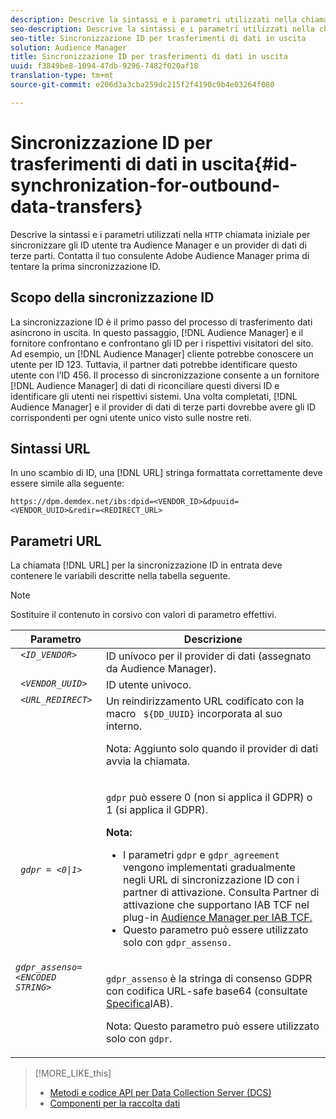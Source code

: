 ```yaml
---
description: Descrive la sintassi e i parametri utilizzati nella chiamata HTTP iniziale per sincronizzare gli ID utente tra Audience Manager e un provider di dati di terze parti. Contatta il tuo consulente Adobe Audience Manager prima di tentare la prima sincronizzazione ID.
seo-description: Descrive la sintassi e i parametri utilizzati nella chiamata HTTP iniziale per sincronizzare gli ID utente tra Audience Manager e un provider di dati di terze parti. Contatta il tuo consulente Adobe Audience Manager prima di tentare la prima sincronizzazione ID.
seo-title: Sincronizzazione ID per trasferimenti di dati in uscita
solution: Audience Manager
title: Sincronizzazione ID per trasferimenti di dati in uscita
uuid: f3849be8-1094-47db-9296-7482f020af18
translation-type: tm+mt
source-git-commit: e206d3a3cba259dc215f2f4190c9b4e03264f080

---
```



# Sincronizzazione ID per trasferimenti di dati in uscita{#id-synchronization-for-outbound-data-transfers}

Descrive la sintassi e i parametri utilizzati nella `HTTP` chiamata iniziale per sincronizzare gli ID utente tra Audience Manager e un provider di dati di terze parti. Contatta il tuo consulente Adobe Audience Manager prima di tentare la prima sincronizzazione ID.

<!-- c_id_sync_out.xml -->

## Scopo della sincronizzazione ID

La sincronizzazione ID è il primo passo del processo di trasferimento dati asincrono in uscita. In questo passaggio, [!DNL Audience Manager] e il fornitore confrontano e confrontano gli ID per i rispettivi visitatori del sito. Ad esempio, un [!DNL Audience Manager] cliente potrebbe conoscere un utente per ID 123. Tuttavia, il partner dati potrebbe identificare questo utente con l’ID 456. Il processo di sincronizzazione consente a un fornitore [!DNL Audience Manager] di dati di riconciliare questi diversi ID e identificare gli utenti nei rispettivi sistemi. Una volta completati, [!DNL Audience Manager] e il provider di dati di terze parti dovrebbe avere gli ID corrispondenti per ogni utente unico visto sulle nostre reti.

## Sintassi URL

In uno scambio di ID, una [!DNL URL] stringa formattata correttamente deve essere simile alla seguente:

```
https://dpm.demdex.net/ibs:dpid=<VENDOR_ID>&dpuuid=<VENDOR_UUID>&redir=<REDIRECT_URL>
```

## Parametri URL

La chiamata [!DNL URL] per la sincronizzazione ID in entrata deve contenere le variabili descritte nella tabella seguente.

>[!NOTE]
>
>Sostituire il contenuto in corsivo con valori di parametro effettivi.

<table id="table_EB9F4246E2A34ABB8ED06EA458EB186F"> 
 <thead> 
  <tr> 
   <th colname="col1" class="entry"> Parametro </th> 
   <th colname="col2" class="entry"> Descrizione </th> 
  </tr> 
 </thead>
 <tbody> 
  <tr valign="top"> 
   <td colname="col1"> <code> <i>&lt;ID_VENDOR&gt;</i></code> </td> 
   <td colname="col2">ID univoco per il provider di dati (assegnato da <span class="keyword"> Audience Manager</span>). </td> 
  </tr> 
  <tr valign="top"> 
   <td colname="col1"> <code> <i>&lt;VENDOR_UUID&gt;</i></code> </td> 
   <td colname="col2"> ID utente univoco. </td> 
  </tr> 
  <tr valign="top"> 
   <td colname="col1"> <code> <i>&lt;URL_REDIRECT&gt;</i></code> </td> 
   <td colname="col2">Un reindirizzamento URL codificato con la macro <code> ${DD_UUID}</code> incorporata al suo interno. <p><b></b> Nota: Aggiunto solo quando il provider di dati avvia la chiamata. </p> </td> 
  </tr> 
    </tr> 
  <tr> 
   <td colname="col1"> <code> <i>gdpr = &lt;0|1&gt;</i></code> </td> 
   <td colname="col2"> <p><code>gdpr</code> può essere 0 (non si applica il GDPR) o 1 (si applica il GDPR).</p><p><b>Nota:</b> <ul><li>I parametri <code>gdpr</code> e <code>gdpr_agreement</code> vengono implementati gradualmente negli URL di sincronizzazione ID con i partner di attivazione. Consulta Partner di attivazione che supportano IAB TCF nel plug-in <a href="../../overview/aam-gdpr/aam-iab-plugin.md#aam-activation-partners">Audience Manager per IAB TCF.</a></li><li>Questo parametro può essere utilizzato solo con <code>gdpr_assenso.</code></li></ul></p></td>
  </tr> 
    </tr> 
  <tr valign="top"> 
   <td colname="col1"> <code><i>gdpr_assenso=&lt;ENCODED STRING&gt;</i></code> </td> 
   <td colname="col2"><p><code>gdpr_assenso</code> è la stringa di consenso GDPR con codifica URL-safe base64 (consultate <a href="https://github.com/InteractiveAdvertisingBureau/GDPR-Transparency-and-Consent-Framework/blob/master/URL-based%20Consent%20Passing_%20Framework%20Guidance.md#specifications" format="http" scope="external"> Specifica</a>IAB).</p><p><b></b> Nota: Questo parametro può essere utilizzato solo con <code>gdpr</code>.</p> </td> 
  </tr> 
 </tbody> 
</table>

>[!MORE_LIKE_this]
>
>* [Metodi e codice API per Data Collection Server (DCS)](../../api/dcs-intro/dcs-event-calls/dcs-event-calls.md)
>* [Componenti per la raccolta dati](../../reference/system-components/components-data-collection.md)

